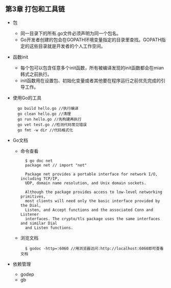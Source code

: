 ## 第3章 打包和工具链 
- 包
	- 同一目录下的所有.go文件必须声明为同一个包名。
	- Go开发者创建的包会在GOPATH环境变量指定的目录里查找。GOPATH指定的这些目录就是开发者的个人工作空间。
- 函数init
	- 每个包可以包含任意多个init函数，所有被编译发现的init函数都会在mian韩式之前执行。
	- init函数用在设置包、初始化变量或者其他要在程序运行之前优先完成的引导工作。
- 使用Go的工具
	
        go build hello.go //执行编译
        go clean hello.go //清理
        go run hello.go //先构建再执行
        go vet test.go //检测代码常见错误
        go fmt -w dir //代码格式化
- Go文档
	- 命令查看
		
            $ go doc net
            package net // import "net"

            Package net provides a portable interface for network I/O, including TCP/IP,
            UDP, domain name resolution, and Unix domain sockets.

            Although the package provides access to low-level networking primitives,
            most clients will need only the basic interface provided by the Dial,
            Listen, and Accept functions and the associated Conn and Listener
            interfaces. The crypto/tls package uses the same interfaces and similar Dial
            and Listen functions.
	- 浏览文档
	
    		$ godoc -http=:6060 //用浏览器访问:http://localhost:6060即可查看文档
- 依赖管理
	- godep
	- gb
